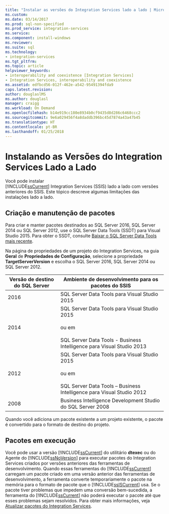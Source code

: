 ```yaml
---
title: "Instalar as versões do Integration Services lado a lado | Microsoft Docs"
ms.custom: 
ms.date: 03/14/2017
ms.prod: sql-non-specified
ms.prod_service: integration-services
ms.service: 
ms.component: install-windows
ms.reviewer: 
ms.suite: sql
ms.technology:
- integration-services
ms.tgt_pltfrm: 
ms.topic: article
helpviewer_keywords:
- interoperability and coexistence [Integration Services]
- Integration Services, interoperability and coexistence
ms.assetid: edfbcd56-012f-462e-a542-95491394fda9
caps.latest.revision: 
author: douglaslMS
ms.author: douglasl
manager: craigg
ms.workload: On Demand
ms.openlocfilehash: b14e919cc180e8934b0cf9435d8d286c6468ccc2
ms.sourcegitcommit: 9e6a029456f4a8daddb396bc45d7874a43a47b45
ms.translationtype: HT
ms.contentlocale: pt-BR
ms.lasthandoff: 01/25/2018
---
```

# <a name="installing-integration-services-versions-side-by-side"></a>Instalando as Versões do Integration Services Lado a Lado
  Você pode instalar   
      [!INCLUDE[ssCurrent](../../includes/sscurrent-md.md)] Integration Services (SSIS) lado a lado com versões anteriores do SSIS. Este tópico descreve algumas limitações das instalações lado a lado.  
  
## <a name="designing-and-maintaining-packages"></a>Criação e manutenção de pacotes  
 Para criar e manter pacotes destinados ao SQL Server 2016, SQL Server 2014 ou SQL Server 2012, use o SQL Server Data Tools (SSDT) para Visual Studio 2015. Para obter o SSDT, consulte [Baixar o SQL Server Data Tools mais recente](../../ssdt/download-sql-server-data-tools-ssdt.md).  
  
 Na página de propriedades de um projeto do Integration Services, na guia **Geral** de **Propriedades de Configuração**, selecione a propriedade **TargetServerVersion** e escolha o SQL Server 2016, SQL Server 2014 ou SQL Server 2012.  
  
|Versão de destino do SQL Server|Ambiente de desenvolvimento para os pacotes do SSIS|  
|----------------------------------|-----------------------------------------------|  
|2016|SQL Server Data Tools para Visual Studio 2015|  
|2014|SQL Server Data Tools para Visual Studio 2015<br /><br /> ou em<br /><br /> SQL Server Data Tools - Business Intelligence para Visual Studio 2013|  
|2012|SQL Server Data Tools para Visual Studio 2015<br /><br /> ou em<br /><br /> SQL Server Data Tools – Business Intelligence para Visual Studio 2012|  
|2008|Business Intelligence Development Studio do SQL Server 2008|  
  
 Quando você adiciona um pacote existente a um projeto existente, o pacote é convertido para o formato de destino do projeto.  
  
## <a name="running-packages"></a>Pacotes em execução  
 Você pode usar a versão [!INCLUDE[ssCurrent](../../includes/sscurrent-md.md)] do utilitário **dtexec** ou do Agente do [!INCLUDE[ssNoVersion](../../includes/ssnoversion-md.md)] para executar pacotes do Integration Services criados por versões anteriores das ferramentas de desenvolvimento. Quando essas ferramentas do [!INCLUDE[ssCurrent](../../includes/sscurrent-md.md)] carregam um pacote criado em uma versão anterior das ferramentas de desenvolvimento, a ferramenta converte temporariamente o pacote na memória para o formato de pacote que o [!INCLUDE[ssISCurrent](../../includes/ssiscurrent-md.md)] usa. Se o pacote tiver problemas que impedem uma conversão bem-sucedida, a ferramenta do [!INCLUDE[ssCurrent](../../includes/sscurrent-md.md)] não poderá executar o pacote até que esses problemas sejam resolvidos. Para obter mais informações, veja [Atualizar pacotes do Integration Services](../../integration-services/install-windows/upgrade-integration-services-packages.md).  
  
  
